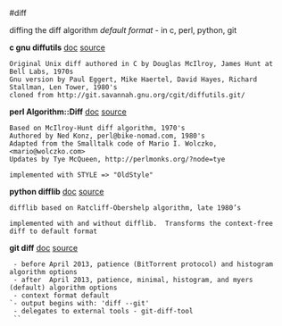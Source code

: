 #diff

diffing the diff algorithm *default format* - in c, perl, python, git


<b>c gnu diffutils</b>
[doc](http://www.gnu.org/software/diffutils/manual/diffutils.html#Detailed-Normal)
[source](https://github.com/press0/diff/blob/master/c/diffutils/src/diff.c)
``` 
Original Unix diff authored in C by Douglas McIlroy, James Hunt at Bell Labs, 1970s
Gnu version by Paul Eggert, Mike Haertel, David Hayes, Richard Stallman, Len Tower, 1980's
cloned from http://git.savannah.gnu.org/cgit/diffutils.git/
``` 


<b>perl Algorithm::Diff</b>
[doc](http://search.cpan.org/~tyemq/Algorithm-Diff-1.1902/lib/Algorithm/Diff.pm)
[source](http://cpansearch.perl.org/src/TYEMQ/Algorithm-Diff-1.1902/lib/Algorithm/Diff.pm)
``` 
Based on McIlroy-Hunt diff algorithm, 1970's
Authored by Ned Konz, perl@bike-nomad.com, 1980's
Adapted from the Smalltalk code of Mario I. Wolczko, <mario@wolczko.com>
Updates by Tye McQueen, http://perlmonks.org/?node=tye

implemented with STYLE => "OldStyle" 
```

<b>python difflib</b>
[doc](http://docs.python.org/2/library/difflib.html#difflib)
[source](http://hg.python.org/releasing/2.7.4/file/026ee0057e2d/Lib/difflib.py)
``` 
difflib based on Ratcliff-Obershelp algorithm, late 1980’s

implemented with and without difflib.  Transforms the context-free diff to default format
``` 

<b>git diff</b>
[doc](https://www.kernel.org/pub/software/scm/git/docs/git-diff.html)
[source](https://github.com/git/git)
``` 
 - before April 2013, patience (BitTorrent protocol) and histogram algorithm options
 - after  April 2013, patience, minimal, histogram, and myers (default) algorithm options
 - context format default
`- output begins with: 'diff --git'
 - delegates to external tools - git-diff-tool 
 `` 
